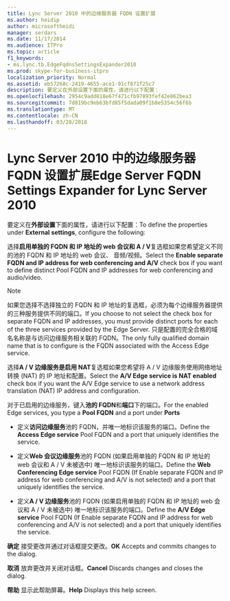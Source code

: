 ```yaml
---
title: Lync Server 2010 中的边缘服务器 FQDN 设置扩展
ms.author: heidip
author: microsoftheidi
manager: serdars
ms.date: 11/17/2014
ms.audience: ITPro
ms.topic: article
f1_keywords:
- ms.lync.tb.EdgeFqdnsSettingsExpander2010
ms.prod: skype-for-business-itpro
localization_priority: Normal
ms.assetid: eb57268c-2419-4655-ace1-91cf871f25c7
description: 要定义在外部设置下面的属性，请进行以下配置：
ms.openlocfilehash: 2954c9add818e67f471cfb97893fef42e862bea3
ms.sourcegitcommit: 7d819bc9eb63bfd85f5dada09f1b8e5354c56f6b
ms.translationtype: MT
ms.contentlocale: zh-CN
ms.lasthandoff: 03/28/2018
---
```

# <a name="edge-server-fqdn-settings-expander-for-lync-server-2010"></a><span data-ttu-id="fef67-103">Lync Server 2010 中的边缘服务器 FQDN 设置扩展</span><span class="sxs-lookup"><span data-stu-id="fef67-103">Edge Server FQDN Settings Expander for Lync Server 2010</span></span>
 
<span data-ttu-id="fef67-104">要定义在**外部设置**下面的属性，请进行以下配置：</span><span class="sxs-lookup"><span data-stu-id="fef67-104">To define the properties under **External settings**, configure the following:</span></span>
  
<span data-ttu-id="fef67-105">选择**启用单独的 FQDN 和 IP 地址的 web 会议和 A / V**复选框如果您希望定义不同的池的 FQDN 和 IP 地址的 web 会议、 音频/视频。</span><span class="sxs-lookup"><span data-stu-id="fef67-105">Select the **Enable separate FQDN and IP address for web conferencing and A/V** check box if you want to define distinct Pool FQDN and IP addresses for web conferencing and audio/video.</span></span>
  
> [!NOTE]
> <span data-ttu-id="fef67-106">如果您选择不选择独立的 FQDN 和 IP 地址的复选框，必须为每个边缘服务器提供的三种服务提供不同的端口。</span><span class="sxs-lookup"><span data-stu-id="fef67-106">If you choose to not select the check box for separate FQDN and IP addresses, you must provide distinct ports for each of the three services provided by the Edge Server.</span></span> <span data-ttu-id="fef67-107">只是配置的完全合格的域名名称是与访问边缘服务相关联的 FQDN。</span><span class="sxs-lookup"><span data-stu-id="fef67-107">The only fully qualified domain name that is to configure is the FQDN associated with the Access Edge service.</span></span> 
  
<span data-ttu-id="fef67-108">选择**A / V 边缘服务是启用 NAT**复选框如果您希望将 A / V 边缘服务使用网络地址转换 (NAT) 的 IP 地址和配置。</span><span class="sxs-lookup"><span data-stu-id="fef67-108">Select the **A/V Edge service is NAT enabled** check box if you want the A/V Edge service to use a network address translation (NAT) IP address and configuration.</span></span>
  
<span data-ttu-id="fef67-109">对于已启用的边缘服务，键入**池的 FQDN**和**端口**下的端口。</span><span class="sxs-lookup"><span data-stu-id="fef67-109">For the enabled Edge services, you type a **Pool FQDN** and a port under **Ports**</span></span>
  
- <span data-ttu-id="fef67-110">定义**访问边缘服务**池的 FQDN，并唯一地标识该服务的端口。</span><span class="sxs-lookup"><span data-stu-id="fef67-110">Define the **Access Edge service** Pool FQDN and a port that uniquely identifies the service.</span></span>
    
- <span data-ttu-id="fef67-111">定义**Web 会议边缘服务**池的 FQDN (如果启用单独的 FQDN 和 IP 地址的 web 会议和 A / V 未被选中) 唯一地标识该服务的端口。</span><span class="sxs-lookup"><span data-stu-id="fef67-111">Define the **Web Conferencing Edge service** Pool FQDN (If Enable separate FQDN and IP address for web conferencing and A/V is not selected) and a port that uniquely identifies the service.</span></span>
    
- <span data-ttu-id="fef67-112">定义**A / V 边缘服务**池的 FQDN (如果启用单独的 FQDN 和 IP 地址的 web 会议和 A / V 未被选中) 唯一地标识该服务的端口。</span><span class="sxs-lookup"><span data-stu-id="fef67-112">Define the **A/V Edge service** Pool FQDN (If Enable separate FQDN and IP address for web conferencing and A/V is not selected) and a port that uniquely identifies the service.</span></span>
    
 <span data-ttu-id="fef67-113">**确定** 接受更改并通过对话框提交更改。</span><span class="sxs-lookup"><span data-stu-id="fef67-113">**OK** Accepts and commits changes to the dialog.</span></span>
  
 <span data-ttu-id="fef67-114">**取消** 放弃更改并关闭对话框。</span><span class="sxs-lookup"><span data-stu-id="fef67-114">**Cancel** Discards changes and closes the dialog.</span></span>
  
 <span data-ttu-id="fef67-115">**帮助** 显示此帮助屏幕。</span><span class="sxs-lookup"><span data-stu-id="fef67-115">**Help** Displays this help screen.</span></span>
  

